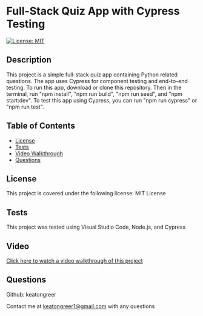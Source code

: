 # Full-Stack Quiz App with Cypress Testing
[![License: MIT](https://img.shields.io/badge/License-MIT-yellow.svg)](https://opensource.org/licenses/MIT)

## Description
This project is a simple full-stack quiz app containing Python related questions. The app uses Cypress for component testing and end-to-end testing. To run this app, download or clone this repository. Then in the terminal, run "npm install", "npm run build", "npm run seed", and "npm start:dev". To test this app using Cypress, you can run "npm run cypress" or "npm run test".

## Table of Contents
- [License](#license)
- [Tests](#tests)
- [Video Walkthrough](#video)
- [Questions](#questions)

## License
This project is covered under the following license: MIT License

## Tests
This project was tested using Visual Studio Code, Node.js, and Cypress

## Video
[Click here to watch a video walkthrough of this project](https://youtube.com)

## Questions
Github: keatongreer

Contact me at keatongreer1@gmail.com with any questions
